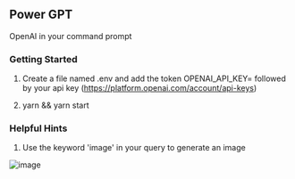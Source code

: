 ## Power GPT

OpenAI in your command prompt



### Getting Started 

1. Create a file named .env and add the token OPENAI_API_KEY= followed by your api key  (https://platform.openai.com/account/api-keys)

2. yarn && yarn start 


### Helpful Hints

1. Use the keyword 'image' in your query to generate an image 



![image](https://user-images.githubusercontent.com/6249263/227419638-1f703d4f-163a-4c14-86f7-97e148313c67.png)
